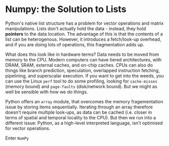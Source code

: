 # Numpy: the Solution to Lists

Python's native list structure has a problem for vector operations and matrix manipulations. Lists don't actually hold the data - instead, they hold **pointers** to the data location. The advantage of this is that the contents of a list can be heterogenous. However, it introduces a fetch/look-up overhead, and if you are doing lots of operations, this fragmentation adds up. 

What does this look like in hardware terms? Data needs to be moved from memory to the CPU. Modern computers can have tiered architectures, with DRAM, SRAM, external caches, and on-chip caches. CPUs can also do things like branch prediction, speculation, overlapped instruction fetching, pipelining, and superscalar execution. If you want to get into the weeds, you can use the Linux `perf` tool to do some profiling, looking for `cache-misses` (memory bound) and `page-faults` (disk/network bound). But we might as well be sensible with how we do things. 

Python offers an `array` module, that overcomes the memory fragementation issue by storing items sequentially. Iterating through an array therefore doesn't require multiple look-ups, as data can be cached (i.e. closer in terms of spatial and temporal locality to the CPU). But then we run into a different issue: Python, as a high-level interpreted language, isn't optimised for vector operations. 

Enter `NumPy`



